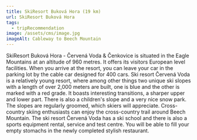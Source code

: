 ```yaml
---
title: SkiResort Buková Hora (19 km)
url: SkiResort Buková Hora
tags:
  - tripRecommendation
image: /assets/cms/image.jpg
imageAlt: Cableway to Beech Mountain
---
```

SkiResort Buková Hora - Červená Voda & Čenkovice is situated in the Eagle Mountains at an altitude of 960 metres. It offers its visitors European level facilities. When you arrive at the resort, you can leave your car in the parking lot by the cable car designed for 400 cars. Ski resort Červená Voda is a relatively young resort, where among other things two unique ski slopes with a length of over 2,000 meters are built, one is blue and the other is marked with a red grade. It boasts interesting transitions, a sharper upper and lower part. There is also a children's slope and a very nice snow park. The slopes are regularly groomed, which skiers will appreciate. Cross-country skiing enthusiasts can enjoy the cross-country trail around Beech Mountain. The ski resort Červená Voda has a ski school and there is also a sports equipment rental, service and test centre. You will be able to fill your empty stomachs in the newly completed stylish restaurant.
